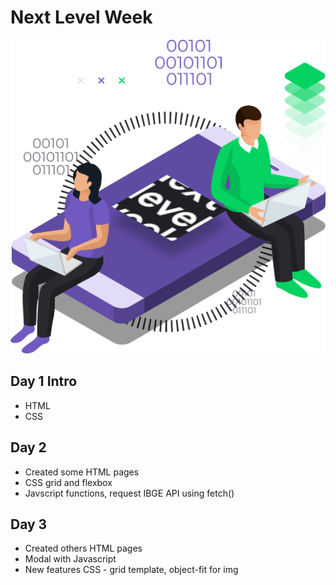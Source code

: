 <h1> Next Level Week</h1>

<div style="text-align:center">
  <img src="assets/img/nlw.png"/>
</div>

## Day 1 Intro

- HTML
- CSS

## Day 2

- Created some HTML pages
- CSS grid and flexbox
- Javscript functions, request IBGE API using fetch()

## Day 3

- Created others HTML pages
- Modal with Javascript
- New features CSS - grid template, object-fit for img
